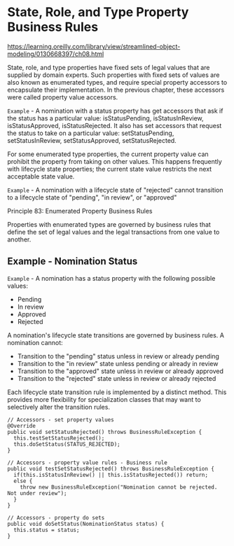 # State, Role, and Type Property Business Rules

https://learning.oreilly.com/library/view/streamlined-object-modeling/0130668397/ch08.html

State, role, and type properties have fixed sets of legal values that are supplied by domain experts. Such properties with fixed sets of values are also known as enumerated types, and require special property accessors to encapsulate their implementation. In the previous chapter, these accessors were called property value accessors.

`Example` - A nomination with a status property has get accessors that ask if the status has a particular value: isStatusPending, isStatusInReview, isStatusApproved, isStatusRejected. It also has set accessors that request the status to take on a particular value: setStatusPending, setStatusInReview, setStatusApproved, setStatusRejected.

For some enumerated type properties, the current property value can prohibit the property from taking on other values. This happens frequently with lifecycle state properties; the current state value restricts the next acceptable state value.

`Example` - A nomination with a lifecycle state of "rejected" cannot transition to a lifecycle state of "pending", "in review", or "approved"

Principle 83: Enumerated Property Business Rules

Properties with enumerated types are governed by business rules that define the set of legal values and the legal transactions from one value to another.

## Example - Nomination Status

`Example` - A nomination has a status property with the following possible values:
- Pending
- In review
- Approved
- Rejected

A nomination's lifecycle state transitions are governed by business rules. A nomination cannot:
- Transition to the "pending" status unless in review or already pending
- Transition to the "in review" state unless pending or already in review
- Transition to the "approved" state unless in review or already approved
- Transition to the "rejected" state unless in review or already rejected

Each lifecycle state transition rule is implemented by a distinct method. This provides more flexibility for specialization classes that may want to selectively alter the transition rules.

```
// Accessors - set property values
@Override
public void setStatusRejected() throws BusinessRuleException {
  this.testSetStatusRejected();
  this.doSetStatus(STATUS_REJECTED);
}

// Accessors - property value rules - Business rule
public void testSetStatusRejected() throws BusinessRuleException {
  if(this.isStatusInReview() || this.isStatusRejected()) return;
  else {
    throw new BusinessRuleException("Nomination cannot be rejected. Not under review");
  }
}

// Accessors - property do sets
public void doSetStatus(NominationStatus status) {
  this.status = status;
}
```
